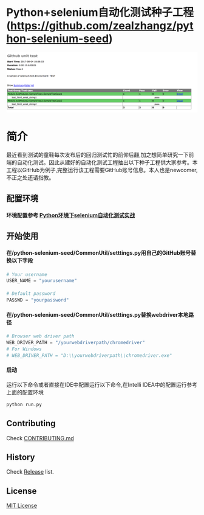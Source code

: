 # Python+selenium自动化测试种子工程 (https://github.com/zealzhangz/python-selenium-seed)

![测试结果](https://github.com/zealzhangz/python-selenium-seed/blob/master/result.png)

# 简介
最近看到测试的童鞋每次发布后的回归测试忙的前仰后翻,加之想简单研究一下前端的自动化测试。因此从建好的自动化测试工程抽出以下种子工程供大家参考。本工程以GitHub为例子,完整运行该工程需要GitHub账号信息。本人也是newcomer,不正之处还请指教。

## 配置环境
#### 环境配置参考 [Python环境下selenium自动化测试实战](https://zealzhangz.gitbooks.io/python-selenium)

## 开始使用
#### 在/python-selenium-seed/CommonUtil/setttings.py用自己的GitHub账号替换以下字段
```python
# Your username
USER_NAME = "yourusername"

# Default password
PASSWD = "yourpassword"
```
#### 在/python-selenium-seed/CommonUtil/setttings.py替换webdriver本地路径
```python
# Browser web driver path
WEB_DRIVER_PATH = "/yourwebdriverpath/chromedriver"
# For Windows
# WEB_DRIVER_PATH = "D:\\yourwebdriverpath\\chromedriver.exe"
```
#### 启动
运行以下命令或者直接在IDE中配置运行以下命令,在Intelli IDEA中的配置运行参考上面的配置环境
```sh
python run.py
```

## Contributing

Check [CONTRIBUTING.md](https://github.com/zealzhangz/python-selenium-seed/blob/master/CONTRIBUTING.md)

## History

Check [Release](https://github.com/zealzhangz/python-selenium-seed/releases) list.

## License

[MIT License](http://zealzhangz.mit-license.org/)